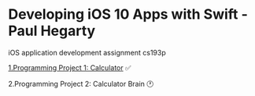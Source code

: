 # Developing iOS 10 Apps with Swift - Paul Hegarty
iOS application development assignment cs193p

[1.Programming Project 1: Calculator](https://github.com/shiwangwang/iOS-application-development-assignment-cs193p/tree/master/Programming%20Project%201_%20Calculator) ✅

2.Programming Project 2: Calculator Brain 🕐